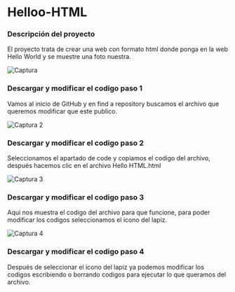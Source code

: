 # Helloo-HTML
### Descripción del proyecto
El proyecto trata de crear una web con formato html donde ponga en la web Hello World y se muestre una foto nuestra.

![Captura](https://user-images.githubusercontent.com/118000591/201907945-c4c70cb6-77e7-4cbb-a197-2d6deb753878.PNG)

### Descargar y modificar el codigo paso 1
Vamos al inicio de GitHub y en find a repository buscamos el archivo que queremos modificar que este publico.

![Captura 2](https://user-images.githubusercontent.com/118000591/201912195-9c03465e-3179-431c-beda-0dff2fb6d61b.PNG)

### Descargar y modificar el codigo paso 2
Seleccionamos el apartado de code y copiamos el codigo del archivo, después hacemos clic en el archivo Hello HTML.html

![Captura 3](https://user-images.githubusercontent.com/118000591/201913481-5046272e-6951-4e6e-b8e7-4d9f9bfcb168.PNG)

### Descargar y modificar el codigo paso 3
Aqui nos muestra el codigo del archivo para que funcione, para poder modificar los codigos seleccionamos el icono del lapiz.

![Captura 4](https://user-images.githubusercontent.com/118000591/201914251-86480d4c-ca71-41bc-a4da-3fff46a083ea.PNG)

### Descargar y modificar el codigo paso 4
Después de seleccionar el icono del lapiz ya podemos modificar los codigos escribiendo o borrando codigos para ejecutar lo que queramos del archivo.

